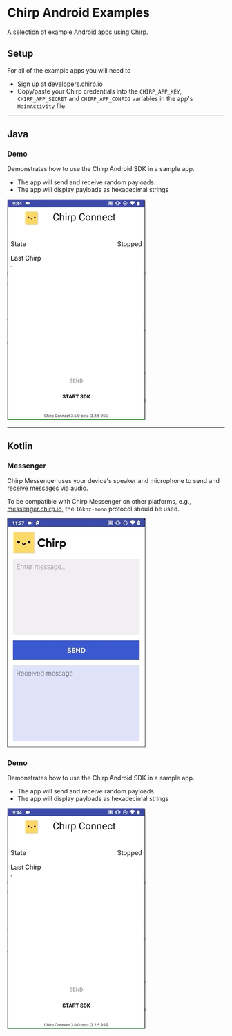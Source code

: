 # Chirp Android Examples

A selection of example Android apps using Chirp.

## Setup

For all of the example apps you will need to

- Sign up at [developers.chirp.io](https://developers.chirp.io)
- Copy/paste your Chirp credentials into the `CHIRP_APP_KEY`, `CHIRP_APP_SECRET` and `CHIRP_APP_CONFIG` variables in the app's `MainActivity` file.

----

## Java

### Demo

Demonstrates how to use the Chirp Android SDK in a sample app.

- The app will send and receive random payloads.
- The app will display payloads as hexadecimal strings

![DemoGIF](/Assets/ChirpDemo.gif)

----

## Kotlin

### Messenger

Chirp Messenger uses your device's speaker and microphone to send and receive messages via audio.

To be compatible with Chirp Messenger on other platforms, e.g., [messenger.chirp.io](https://messenger.chirp.io),
the `16khz-mono` protocol should be used.

![DemoGIF](/Assets/Messenger.gif)

### Demo

Demonstrates how to use the Chirp Android SDK in a sample app.

- The app will send and receive random payloads.
- The app will display payloads as hexadecimal strings

![DemoGIF](/Assets/ChirpDemo.gif)
